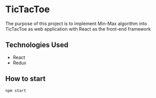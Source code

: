 # TicTacToe

The purpose of this project is to implement Min-Max algorithm into TicTacToe as web application with React as the front-end framework

## Technologies Used
- React
- Redux

## How to start

```
npm start
```

